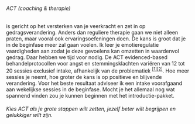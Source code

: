 ###### ACT (coaching & therapie) #######
is gericht op het versterken van je veerkracht en zet in op gedragsverandering. Anders dan reguliere therapie gaan we niet alleen praten, maar vooral ook ervaringsoefeningen doen. De kans is groot dat je in de beginfase meer zal gaan voelen. Ik leer je emotieregulatie vaardigheden aan zodat je deze gevoelens kan omzetten in waardenvol gedrag. Daar hebben we tijd voor nodig. De ACT evidenced-based behandelprotocollen voor angst en stemmingsklachten variëren van 12 tot 20 sessies exclusief intake, afhankelijk van de problematiek <sup class="footnote-ref"><a href="#passie" id="padriaan">[1]</a></sup><sup class="footnote-ref"><a href="#passie2" id="padriaan2">[2]</a></sup>. Hoe meer sessies je neemt, hoe groter de kans is op positieve en blijvende verandering. Voor het beste resultaat adviseer ik een intake voorafgaand aan wekelijkse sessies in de beginfase. Mocht je het allemaal nog wat spannend vinden zou je kunnen beginnen met het introductie-pakket. 
###### Kies ACT als je grote stappen wilt zetten, jezelf beter wilt begrijpen en gelukkiger wilt zijn. #######
